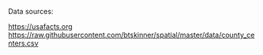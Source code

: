 Data sources:

https://usafacts.org
https://raw.githubusercontent.com/btskinner/spatial/master/data/county_centers.csv
